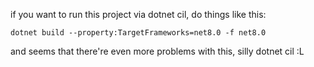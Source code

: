 if you want to run this project via dotnet cil, do things like this:  

`dotnet build --property:TargetFrameworks=net8.0 -f net8.0`

and seems that there're even more problems with this, silly dotnet cil :L